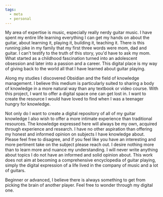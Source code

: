 ```yaml
---
tags:
  - meta
  - personal
---
```

My area of expertise is music, especially really nerdy guitar music. I have spent my entire life learning everything I can get my hands on about the guitar, about learning it, playing it, building it, teaching it. There is this running joke in my family that my first three words were mom, dad and guitar. I can't testify to the truth of this story, you'd have to ask my mom. What started as a childhood fascination turned into an adolescent obsession and later into a passion and a career. This digital place is my way of giving back to the world all that I have learned about guitar playing. 

Along my studies I discovered Obsidian and the field of knowledge management. I believe this medium is particularly suited to sharing a body of knowledge in a more natural way than any textbook or video course. With this project, I want to offer a digital space one can get lost in. I want to create the resource I would have loved to find when I was a teenager hungry for knowledge. 

Not only do I want to create a digital repository of all of my guitar knowledge I also wish to offer a more intimate experience than traditional resources. The knowledge expressed here will always be my own, acquired through experience and research. I have no other aspiration than offering my honest and informed opinion on subjects I have knowledge about. Please feel free to disagree, and if you feel like you have an interesting and more pertinent take on the subject please reach out. I desire nothing more than to learn more and nuance my understanding. I will never write anything about topics I do not have an informed and solid opinion about. This work does not aim at becoming a comprehensive encyclopedia of guitar playing, simply the digital expression of a life lived in the company of music and a lot of guitars. 

 Beginner or advanced, I believe there is always something to get from picking the brain of another player. Feel free to wonder through my digital one. 